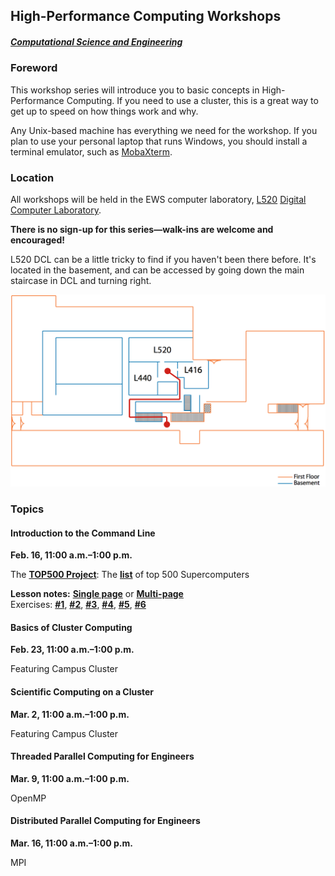 ## High-Performance Computing Workshops
##### [Computational Science and Engineering](http://cse.illinois.edu/)

### Foreword

This workshop series will introduce you to basic concepts in High-Performance Computing.  If you need to use a cluster, this is a great way to get up to speed on how things work and why.

Any Unix-based machine has everything we need for the workshop. If you plan to use your personal laptop that runs Windows, you should install a terminal emulator, such as [MobaXterm](http://mobaxterm.mobatek.net/).


### Location

All workshops will be held in the EWS computer laboratory, [L520](http://ada.fs.illinois.edu/0210PLANB.html) [Digital Computer Laboratory](http://ada.fs.illinois.edu/0210.html).

**There is no sign-up for this series—walk-ins are welcome and encouraged!**

L520 DCL can be a little tricky to find if you haven't been there before. It's located in the basement, and can be accessed by going down the main staircase in DCL and turning right.

<p><img src="./img/map-l440.png" alt=""></p>

### Topics

#### Introduction to the Command Line

**Feb. 16, 11:00 a.m.–1:00 p.m.**

<p style="margin: 0px !important;">The <a href ="http://top500.org"><font style="font-weight: bold;">TOP500 Project</font></a>: The <a href ="http://top500.org/list/2016/11/"><font style="font-weight: bold;">list</font></a> of top 500 Supercomputers</p>
<!-- <h3 style="border: 0px; padding: 0px;">Linux command line</h3> -->
<p>
<b>Lesson notes:</b> <a href="./lessons/bash/single_page.html"><font style="font-weight:bold;">Single page</font></a> or 
<a href="./lessons/bash/bash_multi.html">
	<font style="font-weight:bold;">Multi-page</font>
</a>
<br>
Exercises: 
<a href="./lessons/bash/ex1.html"><font style="font-weight: bold;">#1</font></a>,
<a href="./lessons/bash/ex2.html"><font style="font-weight: bold;">#2</font></a>,
<a href="./lessons/bash/ex3.html"><font style="font-weight: bold;">#3</font></a>,
<a href="./lessons/bash/ex4.html"><font style="font-weight: bold;">#4</font></a>,
<a href="./lessons/bash/ex5.html"><font style="font-weight: bold;">#5</font></a>,
<a href="./lessons/bash/ex6.html"><font style="font-weight: bold;">#6</font></a>
</p>


#### Basics of Cluster Computing

**Feb. 23, 11:00 a.m.–1:00 p.m.**

Featuring Campus Cluster

#### Scientific Computing on a Cluster

**Mar. 2, 11:00 a.m.–1:00 p.m.**

Featuring Campus Cluster

#### Threaded Parallel Computing for Engineers

**Mar. 9, 11:00 a.m.–1:00 p.m.**

OpenMP

#### Distributed Parallel Computing for Engineers

**Mar. 16, 11:00 a.m.–1:00 p.m.**

MPI

